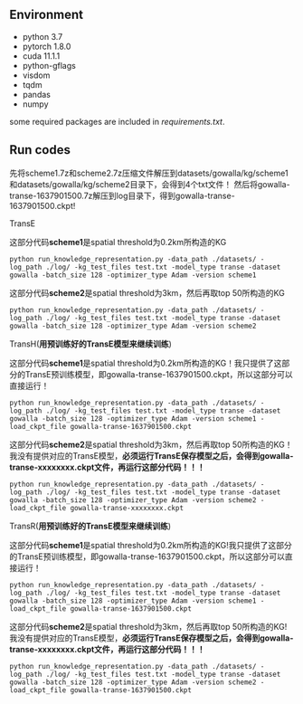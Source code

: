 ## Environment

* python 3.7
* pytorch 1.8.0
* cuda 11.1.1
* python-gflags
* visdom
* tqdm
* pandas
* numpy

some required packages are included in *requirements.txt*.

## Run codes
先将scheme1.7z和scheme2.7z压缩文件解压到datasets/gowalla/kg/scheme1和datasets/gowalla/kg/scheme2目录下，会得到4个txt文件！
然后将gowalla-transe-1637901500.7z解压到log目录下，得到gowalla-transe-1637901500.ckpt!

TransE

这部分代码**scheme1**是spatial threshold为0.2km所构造的KG
```
python run_knowledge_representation.py -data_path ./datasets/ -log_path ./log/ -kg_test_files test.txt -model_type transe -dataset gowalla -batch_size 128 -optimizer_type Adam -version scheme1
```
这部分代码**scheme2**是spatial threshold为3km，然后再取top 50所构造的KG
```
python run_knowledge_representation.py -data_path ./datasets/ -log_path ./log/ -kg_test_files test.txt -model_type transe -dataset gowalla -batch_size 128 -optimizer_type Adam -version scheme2
```

TransH(**用预训练好的TransE模型来继续训练**)

这部分代码**scheme1**是spatial threshold为0.2km所构造的KG！我只提供了这部分的TransE预训练模型，即gowalla-transe-1637901500.ckpt，所以这部分可以直接运行！
```
python run_knowledge_representation.py -data_path ./datasets/ -log_path ./log/ -kg_test_files test.txt -model_type transe -dataset gowalla -batch_size 128 -optimizer_type Adam -version scheme1 -load_ckpt_file gowalla-transe-1637901500.ckpt
```
这部分代码**scheme2**是spatial threshold为3km，然后再取top 50所构造的KG！我没有提供对应的TransE模型，**必须运行TransE保存模型之后，会得到gowalla-transe-xxxxxxxx.ckpt文件，再运行这部分代码！！！**
```
python run_knowledge_representation.py -data_path ./datasets/ -log_path ./log/ -kg_test_files test.txt -model_type transe -dataset gowalla -batch_size 128 -optimizer_type Adam -version scheme2 -load_ckpt_file gowalla-transe-xxxxxxxx.ckpt
```
TransR(**用预训练好的TransE模型来继续训练**)

这部分代码**scheme1**是spatial threshold为0.2km所构造的KG!我只提供了这部分的TransE预训练模型，即gowalla-transe-1637901500.ckpt，所以这部分可以直接运行！
```
python run_knowledge_representation.py -data_path ./datasets/ -log_path ./log/ -kg_test_files test.txt -model_type transe -dataset gowalla -batch_size 128 -optimizer_type Adam -version scheme1 -load_ckpt_file gowalla-transe-1637901500.ckpt
```
这部分代码**scheme2**是spatial threshold为3km，然后再取top 50所构造的KG!我没有提供对应的TransE模型，**必须运行TransE保存模型之后，会得到gowalla-transe-xxxxxxxx.ckpt文件，再运行这部分代码！！！**
```
python run_knowledge_representation.py -data_path ./datasets/ -log_path ./log/ -kg_test_files test.txt -model_type transe -dataset gowalla -batch_size 128 -optimizer_type Adam -version scheme2 -load_ckpt_file gowalla-transe-1637901500.ckpt
```
